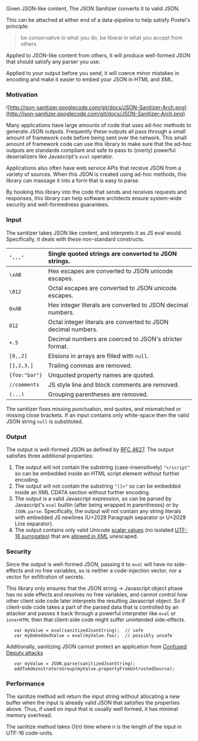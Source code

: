 Given JSON-like content, The JSON Sanitizer converts it to valid JSON.

This can be attached at either end of a data-pipeline to help satisfy
Postel's principle:

> be conservative in what you do, be liberal in what you accept from others

Applied to JSON-like content from others, it will produce well-formed JSON
that should satisfy any parser you use.

Applied to your output before you send, it will coerce minor mistakes in
encoding and make it easier to embed your JSON in HTML and XML.


### Motivation ###

![http://json-sanitizer.googlecode.com/git/docs/JSON-Sanitizer-Arch.png](http://json-sanitizer.googlecode.com/git/docs/JSON-Sanitizer-Arch.png)

Many applications have large amounts of code that uses ad-hoc methods to generate JSON outputs.
Frequently these outputs all pass through a small amount of framework code before being sent over the network.  This small amount of framework code can use this library to make sure that the ad-hoc outputs are standards compliant and safe to pass to (overly) powerful deserializers like Javascript's `eval` operator.

Applications also often have web service APIs that receive JSON from a variety of sources.  When this JSON is created using ad-hoc methods, this library can massage it into a form that is easy to parse.

By hooking this library into the code that sends and receives requests and responses, this library can help software architects ensure system-wide security and well-formedness guarantees.


### Input ###

The sanitizer takes JSON like content, and interprets it as JS eval would.
Specifically, it deals with these non-standard constructs.

| `'...'` | Single quoted strings are converted to JSON strings. |
|:--------|:-----------------------------------------------------|
| `\xAB` | Hex escapes are converted to JSON unicode escapes. |
| `\012` | Octal escapes are converted to JSON unicode escapes. |
| `0xAB` | Hex integer literals are converted to JSON decimal numbers. |
| `012` | Octal integer literals are converted to JSON decimal numbers. |
| `+.5` | Decimal numbers are coerced to JSON's stricter format. |
| `[0,,2]` | Elisions in arrays are filled with `null`. |
| `[1,2,3,]` | Trailing commas are removed. |
| `{foo:"bar"}` | Unquoted property names are quoted. |
| `//comments` | JS style line and block comments are removed. |
| `(...)` | Grouping parentheses are removed. |

The sanitizer fixes missing punctuation, end quotes, and mismatched or missing close brackets.  If an input contains only white-space then the valid JSON string `null` is substituted.


### Output ###

The output is well-formed JSON as defined by
[RFC 4627](http://www.ietf.org/rfc/rfc4627.txt).
The output satisfies three additional properties:

  1. The output will not contain the substring (case-insensitively) `"</script"` so can be embedded inside an HTML script element without further encoding.
  1. The output will not contain the substring `"]]>"` so can be embedded inside an XML CDATA section without further encoding.
  1. The output is a valid Javascript expression, so can be parsed by Javascript's `eval` builtin (after being wrapped in parentheses) or by `JSON.parse`.  Specifically, the output will not contain any string literals with embedded JS newlines (U+2028 Paragraph separator or U+2029 Line separator).
  1. The output contains only valid Unicode [scalar values](http://www.unicode.org/glossary/#unicode_scalar_value) (no isolated [UTF-16 surrogates](http://www.unicode.org/glossary/#surrogate_pair)) that are [allowed in XML](http://www.w3.org/TR/xml/#charsets) unescaped.


### Security ###

Since the output is well-formed JSON, passing it to `eval` will
have no side-effects and no free variables, so is neither a code-injection
vector, nor a vector for exfiltration of secrets.

This library only ensures that the JSON string → Javascript object phase has no side effects and resolves no free variables, and cannot control how other client side code later interprets the resulting Javascript object.  So if client-side code takes a part of the parsed data that is controlled by an attacker and passes it back through a powerful interpreter like `eval` or `innerHTML` then that client-side code might suffer unintended side-effects.

```
   var myValue = eval(sanitizedJsonString);  // safe
   var myEmbeddedValue = eval(myValue.foo);  // possibly unsafe
```

Additionally, sanitizing JSON cannot protect an application from [Confused Deputy attacks](http://en.wikipedia.org/wiki/Confused_deputy_problem)

```
   var myValue = JSON.parse(sanitizedJsonString);
   addToAdminstratorsGroup(myValue.propertyFromUntrustedSource);
```

### Performance ###

The sanitize method will return the input string without allocating a new
buffer when the input is already valid JSON that satisfies the properties
above.  Thus, if used on input that is usually well formed, it has minimal
memory overhead.

The sanitize method takes O(n) time where n is the length of the input
in UTF-16 code-units.